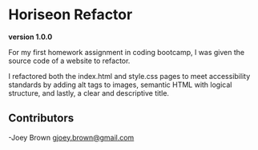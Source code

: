 # Horiseon Refactor

**version 1.0.0**

For my first homework assignment in coding bootcamp, I was given the source code of a website to refactor. 

I refactored both the index.html and style.css pages to meet accessibility standards by adding alt tags to images, semantic HTML with logical structure, and lastly, a clear and descriptive title.

## Contributors

-Joey Brown 
<gjoey.brown@gmail.com>
